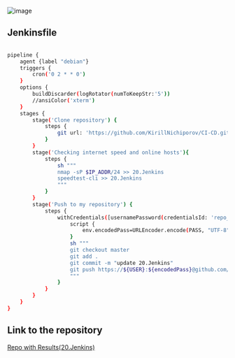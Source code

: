 ![image](https://user-images.githubusercontent.com/110092772/192485724-a01dd13a-2405-4371-ab46-cec272278694.png)


## Jenkinsfile

```bash

pipeline {
    agent {label "debian"}
    triggers {
        cron('0 2 * * 0')
    }    
    options {
        buildDiscarder(logRotator(numToKeepStr:'5'))
        //ansiColor('xterm')
    }
    stages {
        stage('Clone repository') {
            steps {
                git url: 'https://github.com/KirillNichiporov/CI-CD.git', credentialsId: 'repo_jenkins'
            }
        }
        stage('Checking internet speed and online hosts'){
            steps {
                sh """
                nmap -sP $IP_ADDR/24 >> 20.Jenkins
                speedtest-cli >> 20.Jenkins
                """
            }
        }
        stage('Push to my repository') {
            steps {
                withCredentials([usernamePassword(credentialsId: 'repo_jenkins', usernameVariable: 'USER', passwordVariable: 'PASS')]) {
                    script {
                        env.encodedPass=URLEncoder.encode(PASS, "UTF-8")
                    }
                    sh """
                    git checkout master
                    git add .
                    git commit -m "update 20.Jenkins"
                    git push https://${USER}:${encodedPass}@github.com/KirillNichiporov/CI-CD.git master
                    """
                }
            }
        }
    }
}

```
## Link to the repository

[Repo with Results(20.Jenkins)](https://github.com/KirillNichiporov/CI-CD)
